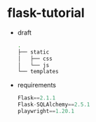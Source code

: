 # flask-tutorial

* draft
    ```bash
    .
    ├── static
    │   ├── css
    │   └── js
    └── templates
    ```
* requirements
    ```python
    Flask==2.1.1
    Flask-SQLAlchemy==2.5.1
    playwright==1.20.1
    ```
    